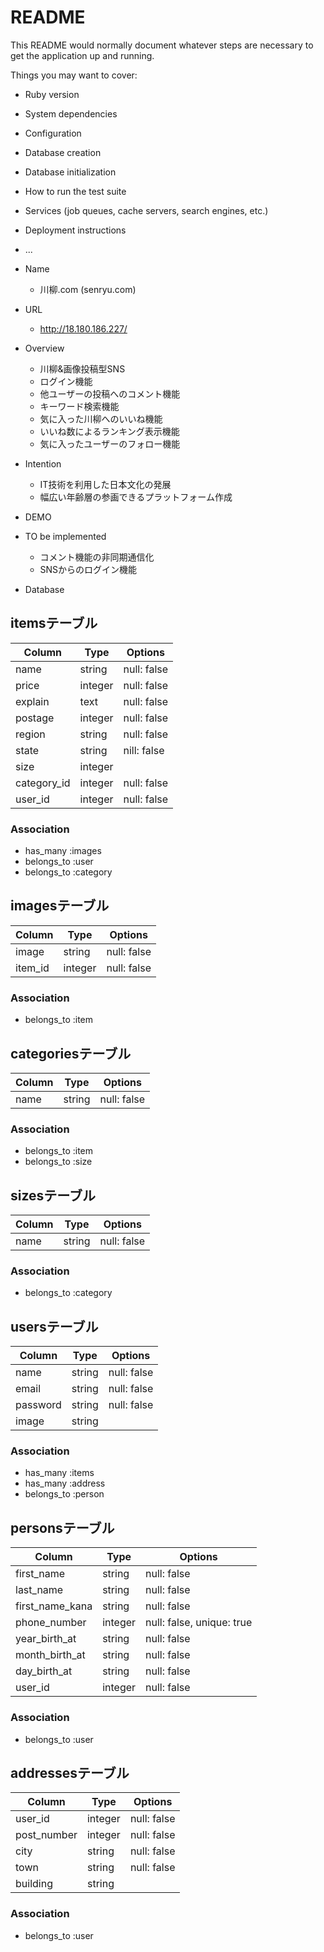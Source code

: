 # README

This README would normally document whatever steps are necessary to get the
application up and running.

Things you may want to cover:

* Ruby version

* System dependencies

* Configuration

* Database creation

* Database initialization

* How to run the test suite

* Services (job queues, cache servers, search engines, etc.)

* Deployment instructions

* ...

* Name
  - 川柳.com (senryu.com)

* URL
  - http://18.180.186.227/

* Overview
  - 川柳&画像投稿型SNS
  - ログイン機能
  - 他ユーザーの投稿へのコメント機能
  - キーワード検索機能
  - 気に入った川柳へのいいね機能
  - いいね数によるランキング表示機能
  - 気に入ったユーザーのフォロー機能

* Intention
  - IT技術を利用した日本文化の発展
  - 幅広い年齢層の参画できるプラットフォーム作成

* DEMO

* TO be implemented
  - コメント機能の非同期通信化
  - SNSからのログイン機能

* Database

## itemsテーブル

|Column|Type|Options|
|------|----|-------|
|name|string|null: false|
|price|integer|null: false|
|explain|text|null: false|
|postage|integer|null: false|
|region|string|null: false|
|state|string|nill: false|
|size|integer|
|category_id|integer|null: false|
|user_id|integer|null: false|

### Association
- has_many :images
- belongs_to :user
- belongs_to :category


## imagesテーブル

|Column|Type|Options|
|------|----|-------|
|image|string|null: false|
|item_id|integer|null: false|

### Association
- belongs_to :item


## categoriesテーブル

|Column|Type|Options|
|------|----|-------|
|name|string|null: false|

### Association
- belongs_to :item
- belongs_to :size


## sizesテーブル

|Column|Type|Options|
|------|----|-------|
|name|string|null: false|

### Association
- belongs_to :category


## usersテーブル

|Column|Type|Options|
|------|----|-------|
|name|string|null: false|
|email|string|null: false|
|password|string|null: false|
|image|string|

### Association
- has_many :items
- has_many :address
- belongs_to :person


## personsテーブル

|Column|Type|Options|
|------|----|-------|
|first_name|string|null: false|
|last_name|string|null: false|
|first_name_kana|string|null: false|
|phone_number|integer|null: false, unique: true|
|year_birth_at|string|null: false|
|month_birth_at|string|null: false|
|day_birth_at|string|null: false|
|user_id|integer|null: false|

### Association
- belongs_to :user


## addressesテーブル

|Column|Type|Options|
|------|----|-------|
|user_id|integer|null: false|
|post_number|integer|null: false|
|city|string|null: false|
|town|string|null: false|
|building|string|

### Association
- belongs_to :user